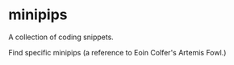 # minipips
A collection of coding snippets.

Find specific minipips (a reference to Eoin Colfer's Artemis Fowl.)